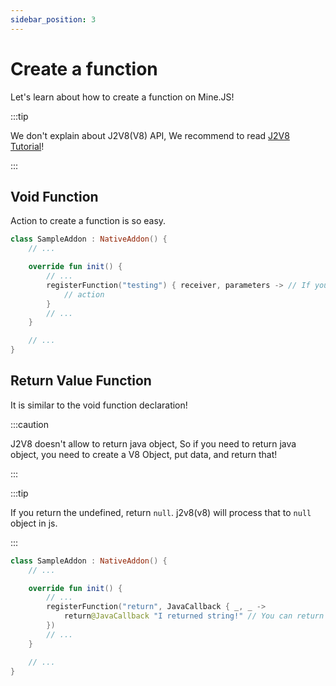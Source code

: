 ```yaml
---
sidebar_position: 3
---
```


# Create a function

Let's learn about how to create a function on Mine.JS!

:::tip

We don't explain about J2V8(V8) API, We recommend to read [J2V8 Tutorial](https://github.com/eclipsesource/J2V8#tutorials)!

:::

## Void Function

Action to create a function is so easy.

```kotlin
class SampleAddon : NativeAddon() {
    // ...

    override fun init() {
        // ...
        registerFunction("testing") { receiver, parameters -> // If you want to get "V8" Object, use receiver.runtime
            // action
        }
        // ...
    }

    // ...
}
```

## Return Value Function

It is similar to the void function declaration!

:::caution

J2V8 doesn't allow to return java object, So if you need to return java object, you need to create a V8 Object, put data, and return that!

:::

:::tip

If you return the undefined, return `null`. j2v8(v8) will process that to `null` object in js.

:::

```kotlin
class SampleAddon : NativeAddon() {
    // ...

    override fun init() {
        // ...
        registerFunction("return", JavaCallback { _, _ ->
            return@JavaCallback "I returned string!" // You can return String, Double, Int, V8Object, V8Array for return value
        })
        // ...
    }

    // ...
}
```